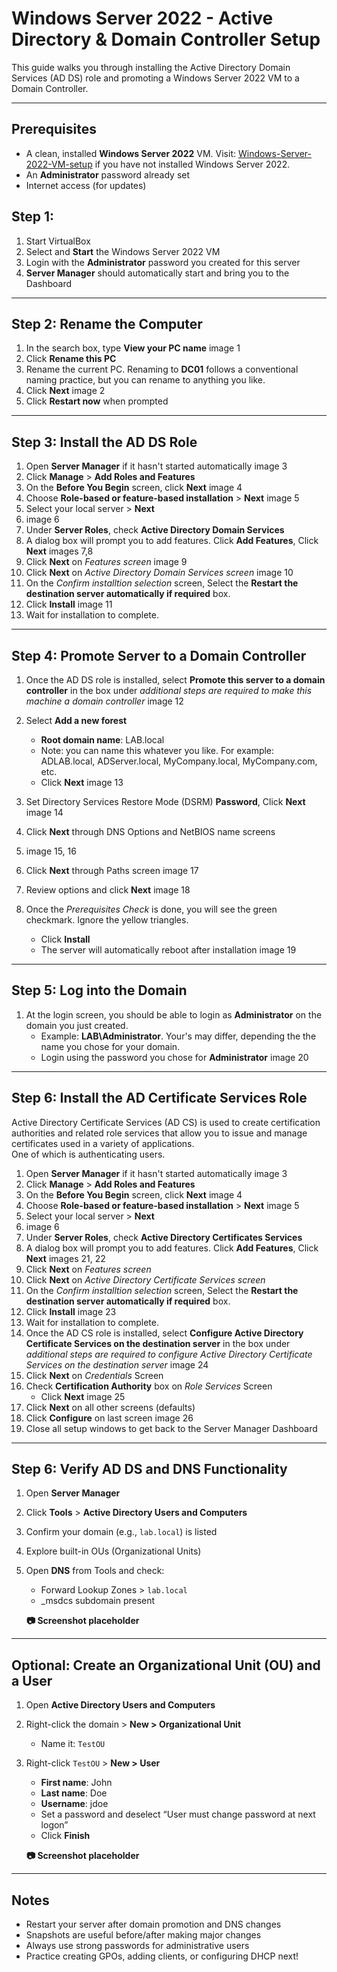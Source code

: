 # Windows Server 2022 - Active Directory & Domain Controller Setup

This guide walks you through installing the Active Directory Domain Services (AD DS) role and promoting a Windows Server 2022 VM to a Domain Controller.

---

## Prerequisites

- A clean, installed **Windows Server 2022** VM.  Visit: [Windows-Server-2022-VM-setup](AD-Lab_Setup/Windows-Server-2022-VM-setup.md) if you have not installed Windows Server 2022.
- An **Administrator** password already set
- Internet access (for updates)

## Step 1:

1. Start VirtualBox
2. Select and **Start** the Windows Server 2022 VM
3. Login with the **Administrator** password you created for this server
4. **Server Manager** should automatically start and bring you to the Dashboard

---

## Step 2: Rename the Computer

1. In the search box, type **View your PC name**
   image 1
2. Click **Rename this PC** 
3. Rename the current PC.  Renaming to **DC01** follows a conventional naming practice, but you can rename to anything you like. 
4. Click **Next**
   image 2  
5. Click **Restart now** when prompted

---

## Step 3: Install the AD DS Role

1. Open **Server Manager** if it hasn't started automatically
   image 3
2. Click **Manage** > **Add Roles and Features**  
3. On the **Before You Begin** screen, click **Next**
   image 4  
4. Choose **Role-based or feature-based installation** > **Next**
   image 5 
5. Select your local server > **Next**
6. image 6 
7. Under **Server Roles**, check **Active Directory Domain Services**  
8. A dialog box will prompt you to add features. Click **Add Features**, Click **Next**
    images 7,8  
9. Click **Next** on *Features screen*
    image 9  
10. Click **Next** on *Active Directory Domain Services screen*
    image 10
11. On the *Confirm installtion selection* screen, Select the **Restart the destination server automatically if required** box.
12. Click **Install**
    image 11
13. Wait for installation to complete.

---

## Step 4: Promote Server to a Domain Controller

1. Once the AD DS role is installed, select **Promote this server to a domain controller** in the box under *additional steps are required to make this machine a domain controller*
   image 12

2. Select **Add a new forest**  
   - **Root domain name**: LAB.local
   - Note: you can name this whatever you like.  For example: ADLAB.local, ADServer.local, MyCompany.local, MyCompany.com, etc.
   - Click **Next**
   image 13
3. Set Directory Services Restore Mode (DSRM) **Password**, Click **Next**
   image 14 
4. Click **Next** through DNS Options and NetBIOS name screens
5. image 15, 16
6. Click **Next** through Paths screen
   image 17  
7. Review options and click **Next**
   image 18
8. Once the *Prerequisites Check* is done, you will see the green checkmark.  Ignore the yellow triangles.
     - Click **Install**  
     - The server will automatically reboot after installation
   image 19

---

## Step 5: Log into the Domain 
  
1. At the login screen, you should be able to login as **Administrator** on the domain you just created.  
   - Example: **LAB\Administrator**. Your's may differ, depending the the name you chose for your domain.
   - Login using the password you chose for **Administrator**
     image 20

---

## Step 6: Install the AD Certificate Services Role  
Active Directory Certificate Services (AD CS) is used to create certification authorities and related role services that allow you to issue and manage certificates used in a variety of applications.  
One of which is authenticating users.

1. Open **Server Manager** if it hasn't started automatically
   image 3
2. Click **Manage** > **Add Roles and Features**  
3. On the **Before You Begin** screen, click **Next**
   image 4  
4. Choose **Role-based or feature-based installation** > **Next**
   image 5 
5. Select your local server > **Next**
6. image 6 
7. Under **Server Roles**, check **Active Directory Certificates Services**  
8. A dialog box will prompt you to add features. Click **Add Features**, Click **Next**
    images 21, 22 
9. Click **Next** on *Features screen*  
10. Click **Next** on *Active Directory Certificate Services screen*
11. On the *Confirm installtion selection* screen, Select the **Restart the destination server automatically if required** box.
12. Click **Install**
    image 23
13. Wait for installation to complete.
14. Once the AD CS role is installed, select **Configure Active Directory Certificate Services on the destination server** in the box under *additional steps are required to configure Active Directory Certificate Services on the destination server*
    image 24
15. Click **Next** on *Credentials* Screen
16. Check **Certification Authority** box on *Role Services* Screen
    - Click **Next**
    image 25
17. Click **Next** on all other screens (defaults)
18. Click **Configure** on last screen
    image 26
19. Close all setup windows to get back to the Server Manager Dashboard
---

## Step 6: Verify AD DS and DNS Functionality

1. Open **Server Manager**  
2. Click **Tools** > **Active Directory Users and Computers**  
3. Confirm your domain (e.g., `lab.local`) is listed  
4. Explore built-in OUs (Organizational Units)

5. Open **DNS** from Tools and check:
   - Forward Lookup Zones > `lab.local`
   - _msdcs subdomain present

    **📷 Screenshot placeholder**

---

## Optional: Create an Organizational Unit (OU) and a User

1. Open **Active Directory Users and Computers**  
2. Right-click the domain > **New > Organizational Unit**  
   - Name it: `TestOU`  
3. Right-click `TestOU` > **New > User**  
   - **First name**: John  
   - **Last name**: Doe  
   - **Username**: jdoe  
   - Set a password and deselect “User must change password at next logon”  
   - Click **Finish**

    **📷 Screenshot placeholder**

---

## Notes

- Restart your server after domain promotion and DNS changes  
- Snapshots are useful before/after making major changes  
- Always use strong passwords for administrative users  
- Practice creating GPOs, adding clients, or configuring DHCP next!

